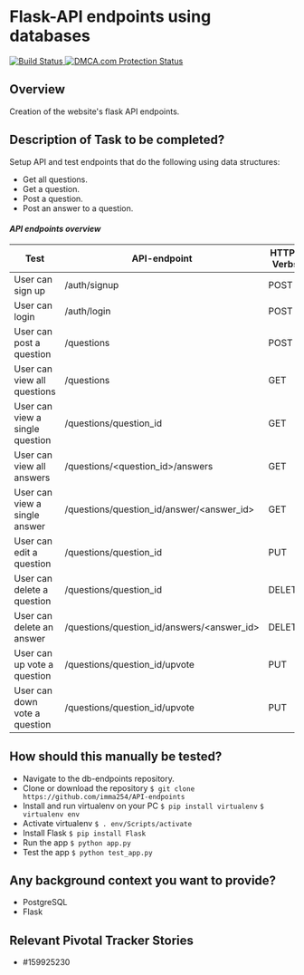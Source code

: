 # Flask-API endpoints using databases
[![Build Status](https://travis-ci.org/imma254/API-endpoints.svg?branch=master)](https://travis-ci.org/imma254/API-endpoints)<a href="//www.dmca.com/Protection/Status.aspx?ID=0e62a6b4-0fef-427f-816d-7fbc57964a14" title="DMCA.com Protection Status" class="dmca-badge"> <img src ="https://images.dmca.com/Badges/dmca_protected_sml_120m.png?ID=0e62a6b4-0fef-427f-816d-7fbc57964a14"  alt="DMCA.com Protection Status" /></a>  

## Overview
Creation of the website's flask API endpoints.

## Description of Task to be completed? 
Setup API and test endpoints that do the following using data structures:
- Get all questions.
- Get a question.
- Post a question.
- Post an answer to a question.

#### *API endpoints overview*
Test | API-endpoint | HTTP-Verbs
------------ | ------- | -----
User can sign up | /auth/signup | POST
User can login | /auth/login | POST
User can post a question | /questions | POST							
User can view all questions | /questions | GET
User can view a single question | /questions/question_id | GET
User can view all answers | /questions/<question_id>/answers | GET
User can view a single answer | /questions/question_id/answer/<answer_id> | GET
User can edit a question	| /questions/question_id | PUT
User can delete a question	| /questions/question_id | DELETE
User can delete an answer| /questions/question_id/answers/<answer_id> | DELETE
User can up vote a question	| /questions/question_id/upvote | PUT
User can down vote a question	| /questions/question_id/upvote | PUT

## How should this manually be tested? 
- Navigate to the db-endpoints repository.
- Clone or download the repository
`$ git clone https://github.com/imma254/API-endpoints`
- Install and run virtualenv on your PC
`$ pip install virtualenv`
`$ virtualenv env`
- Activate virtualenv
`$ . env/Scripts/activate`
- Install Flask
`$ pip install Flask`
- Run the app
`$ python app.py`
- Test the app
`$ python test_app.py`

## Any background context you want to provide?
- PostgreSQL
- Flask

## Relevant Pivotal Tracker Stories
 - #159925230
